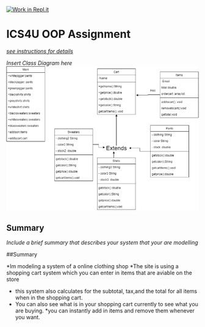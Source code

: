 [![Work in Repl.it](https://classroom.github.com/assets/work-in-replit-14baed9a392b3a25080506f3b7b6d57f295ec2978f6f33ec97e36a161684cbe9.svg)](https://classroom.github.com/online_ide?assignment_repo_id=3829952&assignment_repo_type=AssignmentRepo)
# ICS4U OOP Assignment

[*see instructions for details*](Instructions.md)

*Insert Class Diagram here*  
![alt text](https://github.com/SACHSTech/ics4u-oop-assignment-addisonc1/blob/main/src/download%20(1).png "graph")
## Summary
*Include a brief summary that describes your system that your are modelling*

##Summary

*Im modeling a system of a online clothing shop 
*The site is using a shopping cart system which you can enter in items that are aviable on the store
* this system also calculates for the subtotal, tax,and the total for all items when in the shopping cart.
* You can also see what is in your shopping cart currently to see what you are buying.
*you can instantly add in items and remove them whenever you want.
